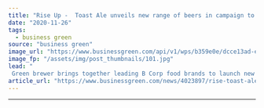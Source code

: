 ```yaml
---
title: "Rise Up -  Toast Ale unveils new range of beers in campaign to transform food system"
date: "2020-11-26"
tags: 
  - business green
source: "business green"
image_url: "https://www.businessgreen.com/api/v1/wps/b359e0e/dcce13ad-eabd-46c3-b1de-b269182af7f8/1/Toast-185x114.jpg"
image_fp: "/assets/img/post_thumbnails/101.jpg"
lead: "
 Green brewer brings together leading B Corp food brands to launch new campaign to raise awareness of sector's huge environmental impacts ..."
article_url: "https://www.businessgreen.com/news/4023897/rise-toast-ale-unveils-range-beers-campaign-transform-food"
---
```


---
